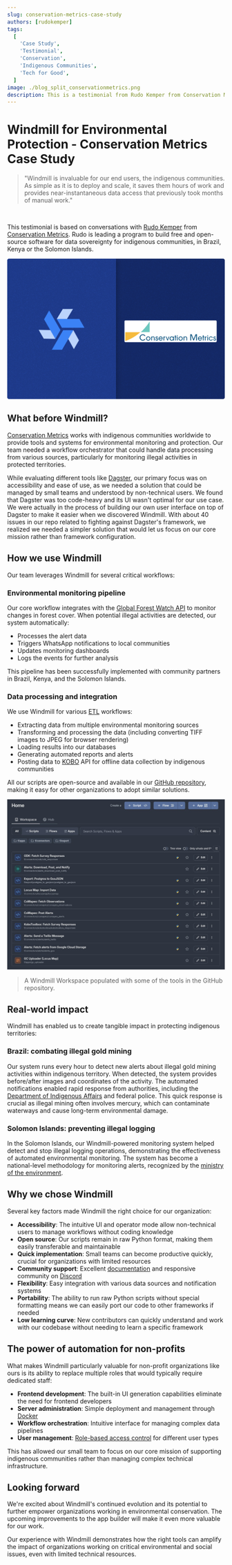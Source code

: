 ```yaml
---
slug: conservation-metrics-case-study
authors: [rudokemper]
tags:
  [
    'Case Study',
    'Testimonial',
    'Conservation',
    'Indigenous Communities',
    'Tech for Good',
  ]
image: ./blog_split_conservationmetrics.png
description: This is a testimonial from Rudo Kemper from Conservation Metrics about how Windmill has helped them build open-source software for indigenous communities, enabling automated data processing and critical alerts for environmental protection.
---
```


# Windmill for Environmental Protection - Conservation Metrics Case Study

> "Windmill is invaluable for our end users, the indigenous communities. As simple as it is to deploy and scale, it saves them hours of work and provides near-instantaneous data access that previously took months of manual work."

<br/>

This testimonial is based on conversations with [Rudo Kemper](https://www.linkedin.com/in/rudo-kemper/) from [Conservation Metrics](https://conservationmetrics.com/). Rudo is leading a program to build free and open-source software for data sovereignty for indigenous communities, in Brazil, Kenya or the Solomon Islands.

![Windmill Conservation Metrics](./blog_split_conservationmetrics.png)

## What before Windmill?

[Conservation Metrics](https://conservationmetrics.com/) works with indigenous communities worldwide to provide tools and systems for environmental monitoring and protection. Our team needed a workflow orchestrator that could handle data processing from various sources, particularly for monitoring illegal activities in protected territories.

While evaluating different tools like [Dagster](https://dagster.io/), our primary focus was on accessibility and ease of use, as we needed a solution that could be managed by small teams and understood by non-technical users. We found that Dagster was too code-heavy and its UI wasn't optimal for our use case. We were actually in the process of building our own user interface on top of Dagster to make it easier when we discovered Windmill. With about 40 issues in our repo related to fighting against Dagster's framework, we realized we needed a simpler solution that would let us focus on our core mission rather than framework configuration.

## How we use Windmill

Our team leverages Windmill for several critical workflows:

### Environmental monitoring pipeline

Our core workflow integrates with the [Global Forest Watch API](https://www.globalforestwatch.org/) to monitor changes in forest cover. When potential illegal activities are detected, our system automatically:
- Processes the alert data
- Triggers WhatsApp notifications to local communities
- Updates monitoring dashboards
- Logs the events for further analysis

This pipeline has been successfully implemented with community partners in Brazil, Kenya, and the Solomon Islands.

### Data processing and integration

We use Windmill for various [ETL](/docs/core_concepts/data_pipelines) workflows:
- Extracting data from multiple environmental monitoring sources
- Transforming and processing the data (including converting TIFF images to JPEG for browser rendering)
- Loading results into our databases
- Generating automated reports and alerts
- Posting data to [KOBO](https://www.kobotoolbox.org/) API for offline data collection by indigenous communities

All our scripts are open-source and available in our [GitHub repository](https://github.com/ConservationMetrics/gc-scripts-hub), making it easy for other organizations to adopt similar solutions.

![Windmill workspace](./windmill_workspace.jpg "Windmill workspace")

> A Windmill Workspace populated with some of the tools in the GitHub repository.

## Real-world impact

Windmill has enabled us to create tangible impact in protecting indigenous territories:

### Brazil: combating illegal gold mining

Our system runs every hour to detect new alerts about illegal gold mining activities within indigenous territory. When detected, the system provides before/after images and coordinates of the activity. The automated notifications enabled rapid response from authorities, including the [Department of Indigenous Affairs](https://www.gov.br/povosindigenas/pt-br) and federal police. This quick response is crucial as illegal mining often involves mercury, which can contaminate waterways and cause long-term environmental damage.

### Solomon Islands: preventing illegal logging

In the Solomon Islands, our Windmill-powered monitoring system helped detect and stop illegal logging operations, demonstrating the effectiveness of automated environmental monitoring. The system has become a national-level methodology for monitoring alerts, recognized by the [ministry of the environment](https://solomons.gov.sb/ministry-of-environment-climate-change-disaster-management-and-meteorology/).

## Why we chose Windmill

Several key factors made Windmill the right choice for our organization:

- **Accessibility**: The intuitive UI and operator mode allow non-technical users to manage workflows without coding knowledge
- **Open source**: Our scripts remain in raw Python format, making them easily transferable and maintainable
- **Quick implementation**: Small teams can become productive quickly, crucial for organizations with limited resources
- **Community support**: Excellent [documentation](/docs/intro) and responsive community on [Discord](https://discord.com/invite/V7PM2YHsPB)
- **Flexibility**: Easy integration with various data sources and notification systems
- **Portability**: The ability to run raw Python scripts without special formatting means we can easily port our code to other frameworks if needed
- **Low learning curve**: New contributors can quickly understand and work with our codebase without needing to learn a specific framework

## The power of automation for non-profits

What makes Windmill particularly valuable for non-profit organizations like ours is its ability to replace multiple roles that would typically require dedicated staff:

- **Frontend development**: The built-in UI generation capabilities eliminate the need for frontend developers
- **Server administration**: Simple deployment and management through [Docker](/docs/advanced/self_host#docker)
- **Workflow orchestration**: Intuitive interface for managing complex data pipelines
- **User management**: [Role-based access control](/docs/core_concepts/roles_and_permissions) for different user types

This has allowed our small team to focus on our core mission of supporting indigenous communities rather than managing complex technical infrastructure.

## Looking forward

We're excited about Windmill's continued evolution and its potential to further empower organizations working in environmental conservation. The upcoming improvements to the app builder will make it even more valuable for our work.

Our experience with Windmill demonstrates how the right tools can amplify the impact of organizations working on critical environmental and social issues, even with limited technical resources.